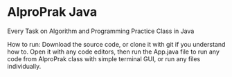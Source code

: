 # AlproPrak Java
Every Task on Algorithm and Programming Practice Class in Java

How to run: Download the source code, or clone it with git if you understand how to. Open it with any code editors, then run the App.java file to run any code from AlproPrak class with simple terminal GUI, or run any files individually.

